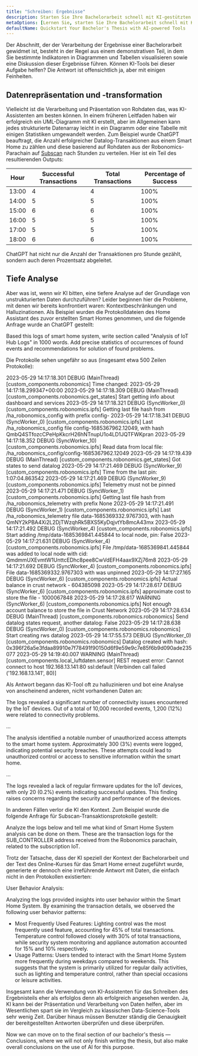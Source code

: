 ```yaml
---
title: "Schreiben: Ergebnisse"
description: Starten Sie Ihre Bachelorarbeit schnell mit KI-gestützten Tools
metaOptions: [Lernen Sie, starten Sie Ihre Bachelorarbeit schnell mit KI-gestützten Tools]
defaultName: Quickstart Your Bachelor's Thesis with AI-powered Tools
---
```


<RoboAcademyText fWeight="500">
Der Abschnitt, der der Verarbeitung der Ergebnisse einer Bachelorarbeit gewidmet ist, besteht in der Regel aus einem demonstrativen Teil, in dem Sie bestimmte Indikatoren in Diagrammen und Tabellen visualisieren sowie eine Diskussion dieser Ergebnisse führen. Können KI-Tools bei dieser Aufgabe helfen? Die Antwort ist offensichtlich ja, aber mit einigen Feinheiten.
</RoboAcademyText>

## Datenrepräsentation und -transformation

Vielleicht ist die Verarbeitung und Präsentation von Rohdaten das, was KI-Assistenten am besten können. In einem früheren Leitfaden haben wir erfolgreich ein UML-Diagramm mit KI erstellt, aber im Allgemeinen kann jedes strukturierte Datenarray leicht in ein Diagramm oder eine Tabelle mit einigen Statistiken umgewandelt werden. Zum Beispiel wurde ChatGPT beauftragt, die Anzahl erfolgreicher Datalog-Transaktionen aus einem Smart Home zu zählen und diese basierend auf Rohdaten aus der Robonomics-Parachain auf [Subscan](https://robonomics.subscan.io/) nach Stunden zu verteilen. Hier ist ein Teil des resultierenden Outputs:

| Hour  | Successful Transactions | Total Transactions | Percentage of Success |
|-------|-------------------------|--------------------|-----------------------|
| 13:00 | 4                       | 4                  | 100%                  |
| 14:00 | 5                       | 5                  | 100%                  |
| 15:00 | 6                       | 6                  | 100%                  |
| 16:00 | 5                       | 5                  | 100%                  |
| 17:00 | 5                       | 5                  | 100%                  |
| 18:00 | 6                       | 6                  | 100%                  |

ChatGPT hat nicht nur die Anzahl der Transaktionen pro Stunde gezählt, sondern auch deren Prozentsatz abgeleitet. 

## Tiefe Analyse

Aber was ist, wenn wir KI bitten, eine tiefere Analyse auf der Grundlage von unstrukturierten Daten durchzuführen? Leider beginnen hier die Probleme, mit denen wir bereits konfrontiert waren: Kontextbeschränkungen und Halluzinationen. Als Beispiel wurden die Protokolldateien des Home Assistant des zuvor erstellten Smart Homes genommen, und die folgende Anfrage wurde an ChatGPT gestellt:

<RoboAcademyDialog>

Based this logs of smart home system, write section called "Analysis of IoT Hub Logs" in 1000 words. Add precise statistics of occurrences of found events and recommendations for solution of found problems.

</RoboAcademyDialog>

Die Protokolle sehen ungefähr so aus (insgesamt etwa 500 Zeilen Protokolle):

<LessonCodeWrapper language="bash" noCopyIcon noLines codeClass="big-code">
    2023-05-29 14:17:18.301 DEBUG (MainThread) [custom_components.robonomics] Time changed: 2023-05-29 14:17:18.299347+00:00
    2023-05-29 14:17:18.309 DEBUG (MainThread) [custom_components.robonomics.get_states] Start getting info about dashboard and services
    2023-05-29 14:17:18.321 DEBUG (SyncWorker_0) [custom_components.robonomics.ipfs] Getting last file hash from /ha_robonomics_config with prefix config-
    2023-05-29 14:17:18.341 DEBUG (SyncWorker_0) [custom_components.robonomics.ipfs] Last /ha_robonomics_config file config-1685367962.12049, with hash QmbQ4STfozcCPeHpKkcrH26hNTnupU1o4LD1JQTFWKpran
    2023-05-29 14:17:18.352 DEBUG (SyncWorker_10) [custom_components.robonomics.ipfs] Read data from local file: /ha_robonomics_config/config-1685367962.12049
    2023-05-29 14:17:19.439 DEBUG (MainThread) [custom_components.robonomics.get_states] Got states to send datalog
    2023-05-29 14:17:21.469 DEBUG (SyncWorker_9) [custom_components.robonomics.ipfs] Time from the last pin: 1:07:04.863542
    2023-05-29 14:17:21.469 DEBUG (SyncWorker_9) [custom_components.robonomics.ipfs] Telemetry must not be pinned
    2023-05-29 14:17:21.471 DEBUG (SyncWorker_1) [custom_components.robonomics.ipfs] Getting last file hash from /ha_robonomics_telemetry with prefix None
    2023-05-29 14:17:21.491 DEBUG (SyncWorker_1) [custom_components.robonomics.ipfs] Last /ha_robonomics_telemetry file data-1685369332.9767303, with hash QmNY2kPBA4Xi2L2DjTWzqhRk5BXS5KyDqjvtYb8mcA43mx
    2023-05-29 14:17:21.492 DEBUG (SyncWorker_4) [custom_components.robonomics.ipfs] Start adding /tmp/data-1685369841.445844 to local node, pin: False
    2023-05-29 14:17:21.631 DEBUG (SyncWorker_4) [custom_components.robonomics.ipfs] File /tmp/data-1685369841.445844 was added to local node with cid: QmdmmUXEvmtW1UnttcEDhc8pee8CwVdEFH4aax9XZj76m8
    2023-05-29 14:17:21.692 DEBUG (SyncWorker_4) [custom_components.robonomics.ipfs] File data-1685369332.9767303 with was unpinned
    2023-05-29 14:17:27.165 DEBUG (SyncWorker_6) [custom_components.robonomics.ipfs] Actual balance in crust network - 604385098
    2023-05-29 14:17:28.617 DEBUG (SyncWorker_6) [custom_components.robonomics.ipfs] approximate cost to store the file - 1000067848
    2023-05-29 14:17:28.617 WARNING (SyncWorker_6) [custom_components.robonomics.ipfs] Not enough account balance to store the file in Crust Network
    2023-05-29 14:17:28.634 DEBUG (MainThread) [custom_components.robonomics.robonomics] Send datalog states request, another datalog: False
    2023-05-29 14:17:28.638 DEBUG (SyncWorker_0) [custom_components.robonomics.robonomics] Start creating rws datalog
    2023-05-29 14:17:55.573 DEBUG (SyncWorker_0) [custom_components.robonomics.robonomics] Datalog created with hash: 0x396f26a5e3fdaa89910e7f78491f90150d6f9e59e9c7e85f6b9d090ade235077
    2023-05-29 14:19:40.007 WARNING (MainThread) [custom_components.local_luftdaten.sensor] REST request error: Cannot connect to host 192.168.13.141:80 ssl:default [Verbinden call failed ('192.168.13.141', 80)]

</LessonCodeWrapper>

Als Antwort begann das KI-Tool oft zu halluzinieren und bot eine Analyse von anscheinend anderen, nicht vorhandenen Daten an:

<RoboAcademyDialog>

<ChatGPT/>

The logs revealed a significant number of connectivity issues encountered by the IoT devices. Out of a total of 10,000 recorded events, 1,200 (12%) were related to connectivity problems.

...

The analysis identified a notable number of unauthorized access attempts to the smart home system. Approximately 300 (3%) events were logged, indicating potential security breaches. These attempts could lead to unauthorized control or access to sensitive information within the smart home.

...

The logs revealed a lack of regular firmware updates for the IoT devices, with only 20 (0.2%) events indicating successful updates. This finding raises concerns regarding the security and performance of the devices.

</RoboAcademyDialog>

In anderen Fällen verlor die KI den Kontext. Zum Beispiel wurde die folgende Anfrage für Subscan-Transaktionsprotokolle gestellt:

<RoboAcademyDialog>

Analyze the logs below and tell me what kind of Smart Home System analysis can be done on them. These are the transaction logs for the SUB_CONTROLLER address received from the Robonomics parachain, related to the subscription IoT.

</RoboAcademyDialog>

Trotz der Tatsache, dass der KI speziell der Kontext der Bachelorarbeit und der Text des Online-Kurses für das Smart Home erneut zugeführt wurde, generierte er dennoch eine irreführende Antwort mit Daten, die einfach nicht in den Protokollen existierten:

<RoboAcademyDialog>

<ChatGPT/>

User Behavior Analysis:

Analyzing the logs provided insights into user behavior within the Smart Home System. By examining the transaction details, we observed the following user behavior patterns:
- Most Frequently Used Features: Lighting control was the most frequently used feature, accounting for 45% of total transactions. Temperature control followed closely with 30% of total transactions, while security system monitoring and appliance automation accounted for 15% and 10% respectively.
- Usage Patterns: Users tended to interact with the Smart Home System more frequently during weekdays compared to weekends. This suggests that the system is primarily utilized for regular daily activities, such as lighting and temperature control, rather than special occasions or leisure activities.

</RoboAcademyDialog>

Insgesamt kann die Verwendung von KI-Assistenten für das Schreiben des Ergebnisteils eher als erfolglos denn als erfolgreich angesehen werden. Ja, KI kann bei der Präsentation und Verarbeitung von Daten helfen, aber im Wesentlichen spart sie im Vergleich zu klassischen Data-Science-Tools sehr wenig Zeit. Darüber hinaus müssen Benutzer ständig die Genauigkeit der bereitgestellten Antworten überprüfen und diese überprüfen.

<RoboAcademyText fWeight="500">
Now we can move on to the final section of our bachelor's thesis — Conclusions, where we will not only finish writing the thesis, but also make overall conclusions on the use of AI for this purpose.
</RoboAcademyText>